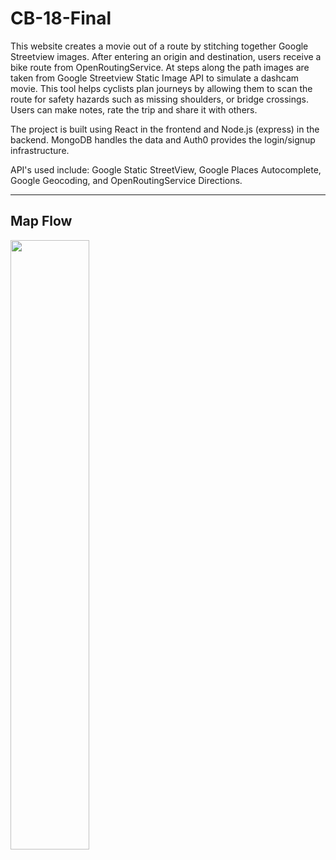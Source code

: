 # CB-18-Final

This website creates a movie out of a route by stitching together Google Streetview images. After entering an origin and destination, users receive a bike route from OpenRoutingService. At steps along the path images are taken from Google Streetview Static Image API to simulate a dashcam movie. This tool helps cyclists plan journeys by allowing them to scan the route for safety hazards such as missing shoulders, or bridge crossings. Users can make notes, rate the trip and share it with others.

The project is built using React in the frontend and Node.js (express) in the backend. MongoDB handles the data and Auth0 provides the login/signup infrastructure. 

API's used include: Google Static StreetView, Google Places Autocomplete, Google Geocoding, and OpenRoutingService Directions.

---
## Map Flow

<img src='readme/Mapflow.gif' style='width:50%' />
